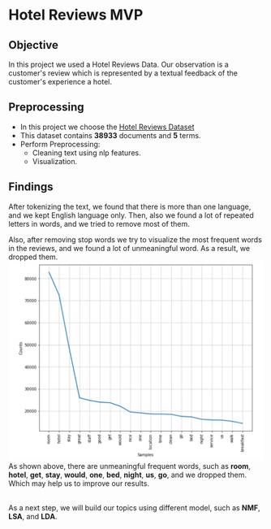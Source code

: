 # Hotel Reviews MVP
## Objective
In this project we used a Hotel Reviews Data. Our observation is a customer's review which is represented by a textual feedback of the customer's experience a hotel.
## Preprocessing 
- In this project we choose the [Hotel Reviews Dataset](https://github.com/RaihanAk/Hotel-Review-Sentiment-Analysis_MachineLearning)
- This dataset contains **38933** documents and **5** terms.
- Perform Preprocessing: <br/> 
  - Cleaning text using nlp features.
  - Visualization.
## Findings
After tokenizing the text, we found that there is more than one language, and we kept English language only. Then, also we found a lot of repeated letters in words, and we tried to remove most of them.  



Also, after removing stop words we try to visualize the most frequent words in the reviews, and we found a lot of unmeaningful word. As a result, we dropped them. 
<img src = 'https://github.com/amjadalth/Hotel-Reviews-Nlp-/blob/main/Images/Count_freq.png' />
As shown above, there are unmeaningful frequent words, such as **room**, **hotel**, **get**, **stay**, **would**, **one**, **bed**, **night**, **us**, **go**, and we dropped them. Which may help us to improve our results.
<br/><br>


As a next step, we will build our topics using different model, such as **NMF**, **LSA**, and **LDA**.
